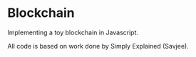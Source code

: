 # Blockchain

Implementing a toy blockchain in Javascript.

All code is based on work done by Simply Explained (Savjee).
